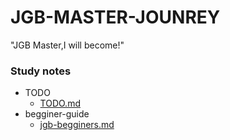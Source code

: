 # JGB-MASTER-JOUNREY
"JGB Master,I will become!"

### Study notes
* TODO
  * [TODO.md](note/todo.md)
* begginer-guide
  * [jgb-begginers.md](note/jgb-begginers.md)
